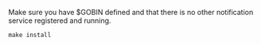 Make sure you have $GOBIN defined and that there is no other notification service registered and running.
```
make install
```
